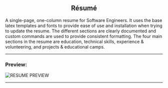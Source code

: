 <h2 align="center">Résumé</h2>

A single-page, one-column resume for Software Engineers. It uses the base latex templates and fonts to provide ease of use and installation when trying to update the resume. The different sections are clearly documented and custom commands are used to provide consistent formatting. The four main sections in the resume are education, technical skills, experience & volunteering, and projects & educational camps.

---

### Preview:

![RESUME PREVIEW](https://user-images.githubusercontent.com/52632898/145198700-6245fc8b-7ff8-4096-bd41-8aad83ba7a96.png)

---
